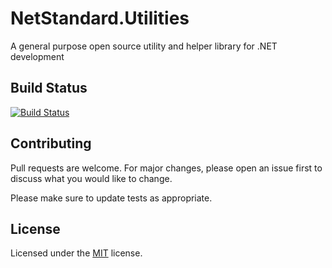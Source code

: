 # NetStandard.Utilities
A general purpose open source utility and helper library for .NET development

## Build Status
[![Build Status](https://dev.azure.com/ossilab/NetStandard.Utilities/_apis/build/status/OSSILab.NetStandard.Utilities?branchName=master)](https://dev.azure.com/ossilab/NetStandard.Utilities/_build/latest?definitionId=1&branchName=master)

## Contributing
Pull requests are welcome. For major changes, please open an issue first to discuss what you would like to change.

Please make sure to update tests as appropriate.

## License
Licensed under the [MIT](https://choosealicense.com/licenses/mit/) license.
